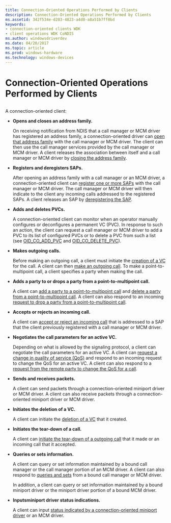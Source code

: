 ```yaml
---
title: Connection-Oriented Operations Performed by Clients
description: Connection-Oriented Operations Performed by Clients
ms.assetid: 342f534e-d203-4823-a4d8-a8a51b7ff0bd
keywords:
- connection-oriented clients WDK
- client operations WDK CoNDIS
ms.author: windowsdriverdev
ms.date: 04/20/2017
ms.topic: article
ms.prod: windows-hardware
ms.technology: windows-devices
---
```


# Connection-Oriented Operations Performed by Clients


## <a href="" id="ddk-connection-oriented-operations-performed-by-clients-ng"></a>


A connection-oriented client:

-   **Opens and closes an address family.**

    On receiving notification from NDIS that a call manager or MCM driver has registered an address family, a connection-oriented driver can [open that address family](registering-and-opening-an-address-family.md) with the call manager or MCM driver. The client can then use the call manager services provided by the call manager or MCM driver. A client releases the association between itself and a call manager or MCM driver by [closing the address family](closing-an-address-family.md).

-   **Registers and deregisters SAPs.**

    After opening an address family with a call manager or an MCM driver, a connection-oriented client can [register one or more SAPs](registering-a-sap.md) with the call manager or MCM driver. The call manager or MCM driver will then indicate to the client any incoming calls addressed to the registered SAPs. A client releases an SAP by [deregistering the SAP](deregistering-a-sap.md).

-   **Adds and deletes PVCs.**

    A connection-oriented client can monitor when an operator manually configures or deconfigures a permanent VC (PVC). In response to such an action, the client can request a call manager or MCM driver to add a PVC to its list of configured PVCs or to delete a PVC from such a list (see [OID\_CO\_ADD\_PVC](https://msdn.microsoft.com/library/windows/hardware/ff569087) and [OID\_CO\_DELETE\_PVC](https://msdn.microsoft.com/library/windows/hardware/ff569090)).

-   **Makes outgoing calls.**

    Before making an outgoing call, a client must initiate the [creation of a VC](creating-a-vc.md) for the call. A client can then [make an outgoing call](making-a-call.md). To make a point-to-multipoint call, a client specifies a party when making the call.

-   **Adds a party to or drops a party from a point-to-multipoint call.**

    A client can [add a party to a point-to-multipoint call](adding-a-party-to-a-multipoint-call.md) and [delete a party from a point-to-multipoint call](dropping-a-party-from-a-multipoint-call.md). A client can also respond to an incoming [request to drop a party from a point-to-multipoint call](incoming-request-to-drop-a-party-from-a-multipoint-call.md).

-   **Accepts or rejects an incoming call.**

    A client can [accept or reject an incoming call](indicating-an-incoming-call.md) that is addressed to a SAP that the client previously registered with a call manager or MCM driver.

-   **Negotiates the call parameters for an active VC.**

    Depending on what is allowed by the signaling protocol, a client can negotiate the call parameters for an active VC. A client can [request a change in quality of service (QoS)](client-initiated-request-to-change-call-parameters.md) and respond to an incoming request to change the QoS for an active VC. A client can also respond to a [request from the remote party to change the QoS for a call](incoming-request-to-change-call-parameters.md).

-   **Sends and receives packets.**

    A client can send packets through a connection-oriented miniport driver or MCM driver. A client can also receive packets through a connection-oriented miniport driver or MCM driver.

-   **Initiates the deletion of a VC.**

    A client can initiate the [deletion of a VC](deleting-a-vc.md) that it created.

-   **Initiates the tear-down of a call.**

    A client can [initiate the tear-down of a outgoing call](client-initiated-request-to-close-a-call.md) that it made or an incoming call that it accepted.

-   **Queries or sets information.**

    A client can query or set information maintained by a bound call manager or the call manager portion of an MCM driver. A client can also respond to [queries and sets](querying-or-setting-information.md) from a bound call manager or MCM driver.

    In addition, a client can query or set information maintained by a bound miniport driver or the miniport driver portion of a bound MCM driver.

-   **Inputsminiport driver status indications.**

    A client can input [status indicated by a connection-oriented miniport driver](indicating-miniport-driver-status.md) or an MCM driver.

 

 





